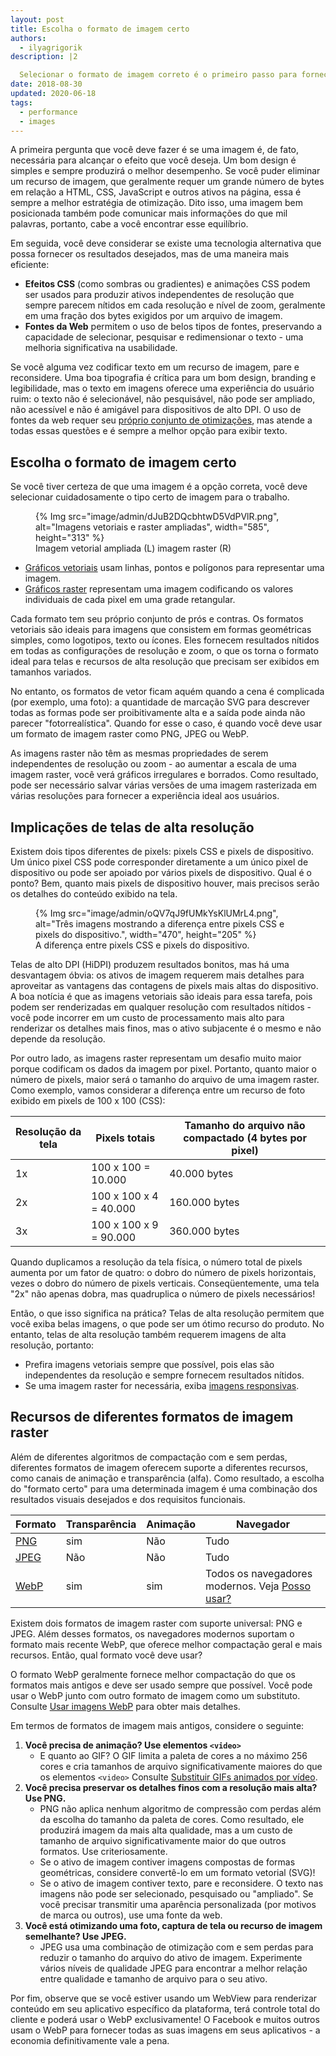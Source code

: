 ```yaml
---
layout: post
title: Escolha o formato de imagem certo
authors:
  - ilyagrigorik
description: |2

  Selecionar o formato de imagem correto é o primeiro passo para fornecer imagens otimizadas em seu site. Esta postagem ajuda você a fazer a escolha certa.
date: 2018-08-30
updated: 2020-06-18
tags:
  - performance
  - images
---
```


A primeira pergunta que você deve fazer é se uma imagem é, de fato, necessária para alcançar o efeito que você deseja. Um bom design é simples e sempre produzirá o melhor desempenho. Se você puder eliminar um recurso de imagem, que geralmente requer um grande número de bytes em relação a HTML, CSS, JavaScript e outros ativos na página, essa é sempre a melhor estratégia de otimização. Dito isso, uma imagem bem posicionada também pode comunicar mais informações do que mil palavras, portanto, cabe a você encontrar esse equilíbrio.

Em seguida, você deve considerar se existe uma tecnologia alternativa que possa fornecer os resultados desejados, mas de uma maneira mais eficiente:

- **Efeitos CSS** (como sombras ou gradientes) e animações CSS podem ser usados para produzir ativos independentes de resolução que sempre parecem nítidos em cada resolução e nível de zoom, geralmente em uma fração dos bytes exigidos por um arquivo de imagem.
- **Fontes da Web** permitem o uso de belos tipos de fontes, preservando a capacidade de selecionar, pesquisar e redimensionar o texto - uma melhoria significativa na usabilidade.

Se você alguma vez codificar texto em um recurso de imagem, pare e reconsidere. Uma boa tipografia é crítica para um bom design, branding e legibilidade, mas o texto em imagens oferece uma experiência do usuário ruim: o texto não é selecionável, não pesquisável, não pode ser ampliado, não acessível e não é amigável para dispositivos de alto DPI. O uso de fontes da web requer seu [próprio conjunto de otimizações](https://www.igvita.com/2014/01/31/optimizing-web-font-rendering-performance/), mas atende a todas essas questões e é sempre a melhor opção para exibir texto.

## Escolha o formato de imagem certo

Se você tiver certeza de que uma imagem é a opção correta, você deve selecionar cuidadosamente o tipo certo de imagem para o trabalho.

<figure>{% Img src="image/admin/dJuB2DQcbhtwD5VdPVlR.png", alt="Imagens vetoriais e raster ampliadas", width="585", height="313" %} <figcaption>Imagem vetorial ampliada (L) imagem raster (R)</figcaption></figure>

- [Gráficos vetoriais](https://en.wikipedia.org/wiki/Vector_graphics) usam linhas, pontos e polígonos para representar uma imagem.
- [Gráficos raster](https://en.wikipedia.org/wiki/Raster_graphics) representam uma imagem codificando os valores individuais de cada pixel em uma grade retangular.

Cada formato tem seu próprio conjunto de prós e contras. Os formatos vetoriais são ideais para imagens que consistem em formas geométricas simples, como logotipos, texto ou ícones. Eles fornecem resultados nítidos em todas as configurações de resolução e zoom, o que os torna o formato ideal para telas e recursos de alta resolução que precisam ser exibidos em tamanhos variados.

No entanto, os formatos de vetor ficam aquém quando a cena é complicada (por exemplo, uma foto): a quantidade de marcação SVG para descrever todas as formas pode ser proibitivamente alta e a saída pode ainda não parecer "fotorrealística". Quando for esse o caso, é quando você deve usar um formato de imagem raster como PNG, JPEG ou WebP.

As imagens raster não têm as mesmas propriedades de serem independentes de resolução ou zoom - ao aumentar a escala de uma imagem raster, você verá gráficos irregulares e borrados. Como resultado, pode ser necessário salvar várias versões de uma imagem rasterizada em várias resoluções para fornecer a experiência ideal aos usuários.

## Implicações de telas de alta resolução

Existem dois tipos diferentes de pixels: pixels CSS e pixels de dispositivo. Um único pixel CSS pode corresponder diretamente a um único pixel de dispositivo ou pode ser apoiado por vários pixels de dispositivo. Qual é o ponto? Bem, quanto mais pixels de dispositivo houver, mais precisos serão os detalhes do conteúdo exibido na tela.

<figure>{% Img src="image/admin/oQV7qJ9fUMkYsKlUMrL4.png", alt="Três imagens mostrando a diferença entre pixels CSS e pixels do dispositivo.", width="470", height="205" %} <figcaption>A diferença entre pixels CSS e pixels do dispositivo.</figcaption></figure>

Telas de alto DPI (HiDPI) produzem resultados bonitos, mas há uma desvantagem óbvia: os ativos de imagem requerem mais detalhes para aproveitar as vantagens das contagens de pixels mais altas do dispositivo. A boa notícia é que as imagens vetoriais são ideais para essa tarefa, pois podem ser renderizadas em qualquer resolução com resultados nítidos - você pode incorrer em um custo de processamento mais alto para renderizar os detalhes mais finos, mas o ativo subjacente é o mesmo e não depende da resolução.

Por outro lado, as imagens raster representam um desafio muito maior porque codificam os dados da imagem por pixel. Portanto, quanto maior o número de pixels, maior será o tamanho do arquivo de uma imagem raster. Como exemplo, vamos considerar a diferença entre um recurso de foto exibido em pixels de 100 x 100 (CSS):

<div class="table-wrapper scrollbar"><table>
<thead>
  <tr>
    <th>Resolução da tela</th>
    <th>Pixels totais</th>
    <th>Tamanho do arquivo não compactado (4 bytes por pixel)</th>
  </tr>
</thead>
<tbody>
<tr>
  <td data-th="resolution">1x</td>
  <td data-th="total pixels">100 x 100 = 10.000</td>
  <td data-th="filesize">40.000 bytes</td>
</tr>
<tr>
  <td data-th="resolution">2x</td>
  <td data-th="total pixels">100 x 100 x 4 = 40.000</td>
  <td data-th="filesize">160.000 bytes</td>
</tr>
<tr>
  <td data-th="resolution">3x</td>
  <td data-th="total pixels">100 x 100 x 9 = 90.000</td>
  <td data-th="filesize">360.000 bytes</td>
</tr>
</tbody>
</table></div>

Quando duplicamos a resolução da tela física, o número total de pixels aumenta por um fator de quatro: o dobro do número de pixels horizontais, vezes o dobro do número de pixels verticais. Conseqüentemente, uma tela "2x" não apenas dobra, mas quadruplica o número de pixels necessários!

Então, o que isso significa na prática? Telas de alta resolução permitem que você exiba belas imagens, o que pode ser um ótimo recurso do produto. No entanto, telas de alta resolução também requerem imagens de alta resolução, portanto:

- Prefira imagens vetoriais sempre que possível, pois elas são independentes da resolução e sempre fornecem resultados nítidos.
- Se uma imagem raster for necessária, exiba [imagens responsivas](/serve-responsive-images/).

## Recursos de diferentes formatos de imagem raster

Além de diferentes algoritmos de compactação com e sem perdas, diferentes formatos de imagem oferecem suporte a diferentes recursos, como canais de animação e transparência (alfa). Como resultado, a escolha do "formato certo" para uma determinada imagem é uma combinação dos resultados visuais desejados e dos requisitos funcionais.

<div class="table-wrapper scrollbar"><table>
<thead>
  <tr>
    <th>Formato</th>
    <th>Transparência</th>
    <th>Animação</th>
    <th>Navegador</th>
  </tr>
</thead>
<tbody>
<tr>
  <td data-th="format"><a href="http://en.wikipedia.org/wiki/Portable_Network_Graphics">PNG</a></td>
  <td data-th="transparency">sim</td>
  <td data-th="animation">Não</td>
  <td data-th="browser">Tudo</td>
</tr>
<tr>
  <td data-th="format"><a href="http://en.wikipedia.org/wiki/JPEG">JPEG</a></td>
  <td data-th="transparency">Não</td>
  <td data-th="animation">Não</td>
  <td data-th="browser">Tudo</td>
</tr>
<tr>
  <td data-th="format"><a href="http://en.wikipedia.org/wiki/WebP">WebP</a></td>
  <td data-th="transparency">sim</td>
  <td data-th="animation">sim</td>
  <td data-th="browser">Todos os navegadores modernos. Veja <a href="https://caniuse.com/#feat=webp">Posso usar?</a>
</td>
</tr>
</tbody>
</table></div>

Existem dois formatos de imagem raster com suporte universal: PNG e JPEG. Além desses formatos, os navegadores modernos suportam o formato mais recente WebP, que oferece melhor compactação geral e mais recursos. Então, qual formato você deve usar?

O formato WebP geralmente fornece melhor compactação do que os formatos mais antigos e deve ser usado sempre que possível. Você pode usar o WebP junto com outro formato de imagem como um substituto. Consulte [Usar imagens WebP](/serve-images-webp/) para obter mais detalhes.

Em termos de formatos de imagem mais antigos, considere o seguinte:

1. **Você precisa de animação? Use elementos `<video>`**
    - E quanto ao GIF? O GIF limita a paleta de cores a no máximo 256 cores e cria tamanhos de arquivo significativamente maiores do que os elementos `<video>` Consulte [Substituir GIFs animados por vídeo](/replace-gifs-with-videos/).
2. **Você precisa preservar os detalhes finos com a resolução mais alta? Use PNG.**
    - PNG não aplica nenhum algoritmo de compressão com perdas além da escolha do tamanho da paleta de cores. Como resultado, ele produzirá imagem da mais alta qualidade, mas a um custo de tamanho de arquivo significativamente maior do que outros formatos. Use criteriosamente.
    - Se o ativo de imagem contiver imagens compostas de formas geométricas, considere convertê-lo em um formato vetorial (SVG)!
    - Se o ativo de imagem contiver texto, pare e reconsidere. O texto nas imagens não pode ser selecionado, pesquisado ou "ampliado". Se você precisar transmitir uma aparência personalizada (por motivos de marca ou outros), use uma fonte da web.
3. **Você está otimizando uma foto, captura de tela ou recurso de imagem semelhante? Use JPEG.**
    - JPEG usa uma combinação de otimização com e sem perdas para reduzir o tamanho do arquivo do ativo de imagem. Experimente vários níveis de qualidade JPEG para encontrar a melhor relação entre qualidade e tamanho de arquivo para o seu ativo.

Por fim, observe que se você estiver usando um WebView para renderizar conteúdo em seu aplicativo específico da plataforma, terá controle total do cliente e poderá usar o WebP exclusivamente! O Facebook e muitos outros usam o WebP para fornecer todas as suas imagens em seus aplicativos - a economia definitivamente vale a pena.
